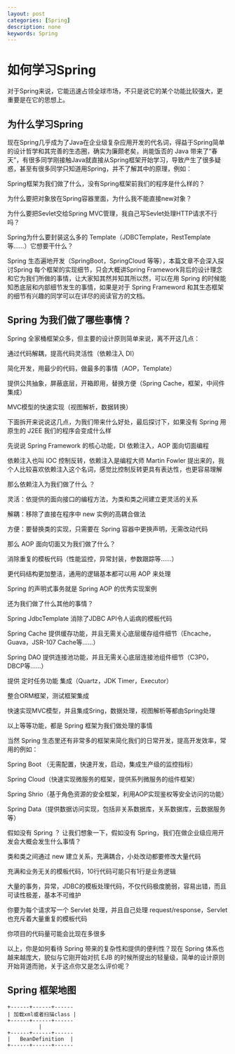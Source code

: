 ```yaml
---
layout: post
categories: [Spring]
description: none
keywords: Spring
---
```

# 如何学习Spring
对于Spring来说，它能迅速占领全球市场，不只是说它的某个功能比较强大，更重要是在它的思想上。

## 为什么学习Spring
现在Spring几乎成为了Java在企业级复杂应用开发的代名词，得益于Spring简单的设计哲学和其完善的生态圈，确实为廉颇老矣，尚能饭否的 Java 带来了“春天”，有很多同学刚接触Java就直接从Spring框架开始学习，导致产生了很多疑惑，甚至有很多同学只知道用Spring，并不了解其中的原理，例如：

Spring框架为我们做了什么，没有Spring框架前我们的程序是什么样的？

为什么要把对象放在Spring容器里面，为什么我不能直接new对象？

为什么要把Sevlet交给Spring MVC管理，我自己写Sevlet处理HTTP请求不行吗？

Spring为什么要封装这么多的 Template（JDBCTemplate，RestTemplate等……）它想要干什么？

Spring 生态遍地开发（SpringBoot，SpringCloud 等等），本篇文章不会深入探讨Spring 每个框架的实现细节，只会大概讲Spring Framework背后的设计理念和它为我们所做的事情，让大家知其然并知其所以然，可以在用 Spring 的时候能知悉底层和内部细节发生的事情，如果是对于 Spring Frameword 和其生态框架的细节有兴趣的同学可以在详尽的阅读官方的文档。 

## Spring 为我们做了哪些事情？
Spring 全家桶框架众多，但主要的设计原则简单来说，离不开这几点：

通过代码解耦，提高代码灵活性（依赖注入 DI）

简化开发，用最少的代码，做最多的事情（AOP，Template）

提供公共抽象，屏蔽底层，开箱即用，替换方便（Spring Cache，框架，中间件集成）

MVC模型的快速实现（视图解析，数据转换）

下面拆开来说说这几点，为我们带来什么好处，最后探讨下，如果没有 Spring 用原生的 J2EE 我们的程序会变成什么样

先说说 Spring Framework 的核心功能，DI 依赖注入，AOP 面向切面编程

依赖注入也叫 IOC 控制反转，依赖注入是编程大师 Martin Fowler 提出来的，我个人比较喜欢依赖注入这个名词，感觉比控制反转更具有表达性，也更容易理解

那么依赖注入为我们做了什么 ？

灵活：依提供的面向接口的编程方法，为类和类之间建立更灵活的关系

解耦：移除了直接在程序中 new 实例的高耦合做法

方便：要替换类的实现，只需要在 Spring 容器中更换声明，无需改动代码

那么 AOP 面向切面又为我们做了什么？

消除重复的模板代码（性能监控，异常封装，参数跟踪等……）

更代码结构更加整洁，通用的逻辑基本都可以用 AOP 来处理

Spring 的声明式事务就是 Spring AOP 的优秀实现案例

还为我们做了什么其他的事情？

Spring JdbcTemplate 消除了JDBC API令人诟病的模板代码

Spring Cache 提供缓存功能，并且无需关心底层缓存组件细节（Ehcache，Guava，JSR-107 Cache等……）

Spring DAO 提供连接池功能，并且无需关心底层连接池组件细节（C3P0，DBCP等……）

提供 定时任务功能 集成（Quartz，JDK Timer，Executor）

整合ORM框架，测试框架集成

快速实现MVC模型，并且集成Sring，数据处理，视图解析等都由Spring处理

以上等等功能，都是 Spring 框架为我们做处理的事情

当然 Spring 生态里还有非常多的框架来简化我们的日常开发，提高开发效率，常用的例如：

Spring Boot （无需配置，快速开发，启动，集成生产级的监控指标）

Spring Cloud（快速实现微服务的框架，提供系列微服务的组件框架）

Spring Shrio（基于角色资源的安全框架，利用AOP实现鉴权等安全访问的功能）

Spring Data（提供数据访问实现，包括非关系数据库，关系数据库，云数据服务等）

假如没有 Spring ？
让我们想象一下，假如没有 Spring，我们在做企业级应用开发会大概会发生什么事情？

类和类之间通过 new 建立关系，充满耦合，小处改动都要修改大量代码

充满和业务无关的模板代码，10行代码可能只有1行是业务逻辑

大量的事务，异常，JDBC的模板处理代码，不仅代码极度脆弱，容易出错，而且可读性极差，基本不可维护

你要为每个请求写一个 Servlet 处理，并且自己处理 request/response，Servlet 也充斥着大量重复的模板代码

你项目的代码量可能会比现在多很多

以上，你是如何看待 Spring 带来的复杂性和提供的便利性？现在 Spring 体系也越来越庞大，貌似与它刚开始对抗 EJB 的时候所提出的轻量级，简单的设计原则开始背道而驰，关于这点你又是怎么评价呢？

## Spring 框架地图

```
+------+------+------
| 加载xml或者扫描class |
+------+------+------
          |
+------+------+------
|   BeanDefinition  |
+------+------+------              













```
